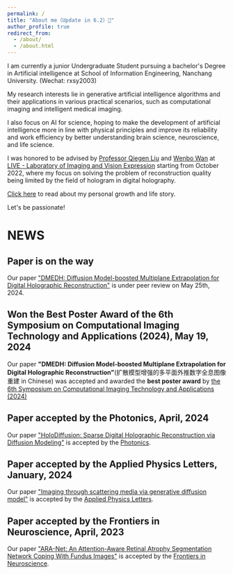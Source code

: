 ```yaml
---
permalink: /
title: "About me（Update in 6.2）👋"
author_profile: true
redirect_from: 
  - /about/
  - /about.html
---
```


I am currently a junior Undergraduate Student pursuing a bachelor's Degree in Artificial intelligence at School of Information Engineering, Nanchang University. (Wechat: rxsy2003)

My research interests lie in generative artificial intelligence algorithms and their applications in various practical scenarios, such as computational imaging and intelligent medical imaging.

I also focus on AI for science, hoping to make the development of artificial intelligence more in line with physical principles and improve its reliability and work efficiency by better understanding brain science, neuroscience, and life science.

I was honored to be advised by [Professor Qiegen Liu](https://github.com/yqx7150/yqx7150.github.com) and [Wenbo Wan](https://teacher.ncu.edu.cn/publish/wanwenbo/) at [LIVE - Laboratory of Imaging and Vision Expression](https://www.labxing.com/lab/1018/home) starting from October 2022, where my focus on solving the problem of reconstruction quality being limited by the field of hologram in digital holography.

[Click here](https://mp.weixin.qq.com/mp/profile_ext?action=home&__biz=Mzk0MDI4Nzk0Mw==&scene=124#wechat_redirect) to read about my personal growth and life story.

Let's be passionate!

# NEWS
## Paper is on the way

Our paper ["DMEDH: Diffusion Model-boosted Multiplane Extrapolation for Digital Holographic Reconstruction"]() is under peer review on May 25th, 2024.

## Won the Best Poster Award of the 6th Symposium on Computational Imaging Technology and Applications (2024), May 19, 2024

Our paper **"DMEDH: Diffusion Model-boosted Multiplane Extrapolation for Digital Holographic Reconstruction"**(扩散模型增强的多平面外推数字全息图像重建 in Chinese) was accepted and awarded the **best poster award** by [the 6th Symposium on Computational Imaging Technology and Applications (2024)](https://mp.weixin.qq.com/s/OuR-H1_foPEXtUggued1Hg)

## Paper accepted by the Photonics, April, 2024

Our paper ["HoloDiffusion: Sparse Digital Holographic Reconstruction via Diffusion Modeling"](https://www.mdpi.com/2304-6732/11/4/388/pdf?version=1713851060) is accepted by the [Photonics](https://www.mdpi.com/journal/photonics).

## Paper accepted by the Applied Physics Letters, January, 2024

Our paper ["Imaging through scattering media via generative diffusion model"]([https://www.mdpi.com/2304-6732/11/4/388/pdf?version=1713851060](https://scholar.archive.org/work/st2fpjbqy5dxzi7fwfxynsmtzq/access/wayback/https://watermark.silverchair.com/051101_1_5.0180176.pdf?token=AQECAHi208BE49Ooan9kkhW_Ercy7Dm3ZL_9Cf3qfKAc485ysgAABYgwggWEBgkqhkiG9w0BBwagggV1MIIFcQIBADCCBWoGCSqGSIb3DQEHATAeBglghkgBZQMEAS4wEQQM5sBidvCq11tqmR66AgEQgIIFO5BFZkMdHAwLHQ3Wu3V_WECXeG0pO2KhyJhUruXFRI3geUo54KNmxLRrVZTteP_zLHMlxaXdxDFM0oKlFFD4zjcC3mnYI2iv6g-YpYN6gJW-UB2goj1D89P8H0LmfBxETe7M9uPx3wVwc6hlMUlc4ScKourMFWivSmt787WL9-RhULKFH6SR2B9LTvKDcML9kNIfUCaRMfviJjGOvSLyryzY60RoakNznUrpwyZO8ZfYC_QqWpNGpKMM9-8qpThK1lGbN-og_54Ut-q_tR3faT4MYwVitDGqirzmsVdZHbff5y_P6CH00wKFWP2FYfVyHcBxu7NeSpRWy9HjMVQo9JHEKnH0i443WrmfNzG8CSScjb3nhx1Wp2Mpf-pauZcl9aN5AJ1L8HOGiuOo3-5ZRot21raog0GahsAspXS76bMcRMUQHC4X1XLFrbj58tHd2rF5opBjeHV3Wc_WLvRxgzf7FBrUEJp_YrVikezPZRPUWEAgK7ounkkpbHs41Ph3GgTi-98dUxMmLtf5HYxfLdxTPB-uihYL1-fjKp7OZUEIHLyrsTNlfyBEwNq42WvoU1jcYv3jugABRyDLmY8UkG4sdBZ-GA7fJ0iySBBPg8dTgDw_mgxBTfMOd_gYaV1zqogSTpisCMx_-ClUh-V0UwAlxlxy8htbQN_H6At043Db9RpPela77V1NtvQ1fmE4VYU3NfYl5M9_UAuupqF498oQNO0Ekdxlhq1cY1aU_8tXuXT4TBpTcsIoMFmDvcSRj353MDVkJHlp0ZBhsbuOMA6dRA04pU-NzWXsRDKy2iABdp2Rh4hWrll0nu5RmkgO6jt71A7TijX9HC95geSVEdYavdUYChkk4fnFA7x0q7D-8gzZW0GVB-L9bCeiv3fe537GmhKRn0HqkE4FALkDsfvDUHZ0pbJ1htbKvzJGXftqAmyonRguqOnDMLAV3bRNavgqvwdepyZLS-ZM855gtmDtw6NpEeuXY3nNt3aaK27HMqbqpFOUoJtjZ9Lg0GPPGYbdCw3rnCzFdgIt2n7lR274MIJ0ks2MaXFI34hBBsbt4nbRudqRF97itYATePj1zav71S5Z3g2stAwUnQ7ybfbbjj2EAu8ePnOPTJK11M6JiUjQbJpS4x_7gCEvpTMr-VYCgBMry25nnOaLY1kvVIBtvBBeDj4MN0Q6pYQ1__VmM8uZrTkEhfzd-vOzQ7CAhu7jmVvmGMy8P0GJ6p_ESXhXQKSet0-uQ8qISpUa7dKzMY3N_0W9NJxtMqO5iqs0MpdnPF8IqnY1LcrT5mJ8eYXraC68AaULO6PBBukvKxDg2gnmTYSACAzUzfdu6VzDwN7btUNpLBjuSrbKCAXahWZHqEdD-vHaYt96L-J7abFZH99Ig3sPcDnGyxRchLy9tiqBMGjloGcwodDh1qoAVaFixpT243c1b1hWgJYk0xFQp5ibnTWwWj2dePHhIdCcwvakfGNeXh-7W7bU0iebhnRNzkVEtNUkQ6hG1gV3A0ynjisOPxCmmtTnnjKGLveDO3I4qs2BIWSCry9MqL3BxwVdl3mFoyuL5ixPSBTAllaYU_5w9XCA2u_QT87g0nMT8yPTcH3hcmviCE21drADz6Xw9q2rW8zH5QL9h4kmevdgVnGKUQP_qt99-v7NcL31HLjtE_i1C1vMZu9QUFgh2mk5YZ0RZ3aTJcFls6T-wr2WLe9dLjxGHw4o71MVUuBcCNLHTEgTJIwGDNbMfcwQfyHhYjfGVQ1W-bYwPTrXreg--QapaD0vLFX6WnE)) is accepted by the [Applied Physics Letters](https://pubs.aip.org/aip/apl).

## Paper accepted by the Frontiers in Neuroscience, April, 2023

Our paper ["ARA-Net: An Attention-Aware Retinal Atrophy Segmentation Network Coping With Fundus Images"](https://doi.org/10.3389/fnins.2023.1174937) is accepted by the [Frontiers in Neuroscience](https://www.frontiersin.org/journals/neuroscience).


<!--
## Won the Outstanding Undergraduate Graduation Design (Thesis) of Beijing Ordinary Colleges and Universities, December 13, 2023

My final year project "Research on Fairness of Top-k Based on Interactive Search" won the Outstanding Undergraduate Graduation Design (Thesis) of Beijing University of Posts and Telecommunications and Beijing Ordinary Higher Educational Institutions under the supervision of [Prof. Jingyu Wang](https://scholar.google.com/citations?user=H441DjwAAAAJ&hl=zh-CN&oi=ao).

## Received the award of Outstanding Undergraduate Graduation of Beijing Ordinary Colleges and Universities, July 1, 2023

I was awarded the honorary title of Outstanding Undergraduate Graduation of Beijing University of Posts and Telecommunications and Beijing Ordinary Colleges and Universities.

## Received and accepted an official Ph.D offer from The Hong Kong University of Science and Technology, December 10, 2022

Received and accepted an official Ph.D offer of computer science and engineering from [HKUST Fok Ying Tung Graduate School](https://fytgs.hkust.edu.hk/).


## Finished my Mitacs globalink research internship at UBC, October 25, 2022

I Finished my Mitacs globalink research internship at **UBC** under the supervision of Prof. Matei Ripeanu.

## Paper accepted by the Journal of Software, August, 2022

Our paper ["Multi-view fusion based moving target tracking using IR-UWB devices"]() is accepted by the [Journal of Software](http://www.jos.org.cn/josen/home).

## Start my Mitacs globalink research internship at UBC, July 25, 2022

I am doing my Mitacs globalink research internship at **UBC** under the supervision of [Prof. Matei Ripeanu](https://people.ece.ubc.ca/matei/).

Our research topics are approximation algorithms and dynamic-only algorithms in dynamic graph processing. 

## Receive 2022 Mitacs GRI Offer, December 10, 2021

I have been selected for a 2022 [Mitacs Globalink Research Internship](https://www.mitacs.ca/en/programs/globalink/globalink-research-internship) and accept my match offer.

I have been matched with the following project: <br>
Project Title: Massive-scale Graph Processing <br>
Professor Name: **Matei Ripeanu** <br>
Host University: **University of British Columbia – Vancouver**
-->



<!--
A data-driven personal website
======
Like many other Jekyll-based GitHub Pages templates, Academic Pages makes you separate the website's content from its form. The content & metadata of your website are in structured markdown files, while various other files constitute the theme, specifying how to transform that content & metadata into HTML pages. You keep these various markdown (.md), YAML (.yml), HTML, and CSS files in a public GitHub repository. Each time you commit and push an update to the repository, the [GitHub pages](https://pages.github.com/) service creates static HTML pages based on these files, which are hosted on GitHub's servers free of charge.

Many of the features of dynamic content management systems (like Wordpress) can be achieved in this fashion, using a fraction of the computational resources and with far less vulnerability to hacking and DDoSing. You can also modify the theme to your heart's content without touching the content of your site. If you get to a point where you've broken something in Jekyll/HTML/CSS beyond repair, your markdown files describing your talks, publications, etc. are safe. You can rollback the changes or even delete the repository and start over -- just be sure to save the markdown files! Finally, you can also write scripts that process the structured data on the site, such as [this one](https://github.com/academicpages/academicpages.github.io/blob/master/talkmap.ipynb) that analyzes metadata in pages about talks to display [a map of every location you've given a talk](https://academicpages.github.io/talkmap.html).

Getting started
======
1. Register a GitHub account if you don't have one and confirm your e-mail (required!)
1. Fork [this repository](https://github.com/academicpages/academicpages.github.io) by clicking the "fork" button in the top right. 
1. Go to the repository's settings (rightmost item in the tabs that start with "Code", should be below "Unwatch"). Rename the repository "[your GitHub username].github.io", which will also be your website's URL.
1. Set site-wide configuration and create content & metadata (see below -- also see [this set of diffs](http://archive.is/3TPas) showing what files were changed to set up [an example site](https://getorg-testacct.github.io) for a user with the username "getorg-testacct")
1. Upload any files (like PDFs, .zip files, etc.) to the files/ directory. They will appear at https://[your GitHub username].github.io/files/example.pdf.  
1. Check status by going to the repository settings, in the "GitHub pages" section

Site-wide configuration
------
The main configuration file for the site is in the base directory in [_config.yml](https://github.com/academicpages/academicpages.github.io/blob/master/_config.yml), which defines the content in the sidebars and other site-wide features. You will need to replace the default variables with ones about yourself and your site's github repository. The configuration file for the top menu is in [_data/navigation.yml](https://github.com/academicpages/academicpages.github.io/blob/master/_data/navigation.yml). For example, if you don't have a portfolio or blog posts, you can remove those items from that navigation.yml file to remove them from the header. 

Create content & metadata
------
For site content, there is one markdown file for each type of content, which are stored in directories like _publications, _talks, _posts, _teaching, or _pages. For example, each talk is a markdown file in the [_talks directory](https://github.com/academicpages/academicpages.github.io/tree/master/_talks). At the top of each markdown file is structured data in YAML about the talk, which the theme will parse to do lots of cool stuff. The same structured data about a talk is used to generate the list of talks on the [Talks page](https://academicpages.github.io/talks), each [individual page](https://academicpages.github.io/talks/2012-03-01-talk-1) for specific talks, the talks section for the [CV page](https://academicpages.github.io/cv), and the [map of places you've given a talk](https://academicpages.github.io/talkmap.html) (if you run this [python file](https://github.com/academicpages/academicpages.github.io/blob/master/talkmap.py) or [Jupyter notebook](https://github.com/academicpages/academicpages.github.io/blob/master/talkmap.ipynb), which creates the HTML for the map based on the contents of the _talks directory).

**Markdown generator**

I have also created [a set of Jupyter notebooks](https://github.com/academicpages/academicpages.github.io/tree/master/markdown_generator
) that converts a CSV containing structured data about talks or presentations into individual markdown files that will be properly formatted for the Academic Pages template. The sample CSVs in that directory are the ones I used to create my own personal website at stuartgeiger.com. My usual workflow is that I keep a spreadsheet of my publications and talks, then run the code in these notebooks to generate the markdown files, then commit and push them to the GitHub repository.

How to edit your site's GitHub repository
------
Many people use a git client to create files on their local computer and then push them to GitHub's servers. If you are not familiar with git, you can directly edit these configuration and markdown files directly in the github.com interface. Navigate to a file (like [this one](https://github.com/academicpages/academicpages.github.io/blob/master/_talks/2012-03-01-talk-1.md) and click the pencil icon in the top right of the content preview (to the right of the "Raw | Blame | History" buttons). You can delete a file by clicking the trashcan icon to the right of the pencil icon. You can also create new files or upload files by navigating to a directory and clicking the "Create new file" or "Upload files" buttons. 

Example: editing a markdown file for a talk
![Editing a markdown file for a talk](/images/editing-talk.png)

For more info
------
More info about configuring Academic Pages can be found in [the guide](https://academicpages.github.io/markdown/). The [guides for the Minimal Mistakes theme](https://mmistakes.github.io/minimal-mistakes/docs/configuration/) (which this theme was forked from) might also be helpful.

-->
